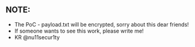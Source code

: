 ## NOTE:
- The PoC - payload.txt will be encrypted, sorry about this dear friends! 
- If someone wants to see this work, please write me!
- KR @nu11secur1ty
